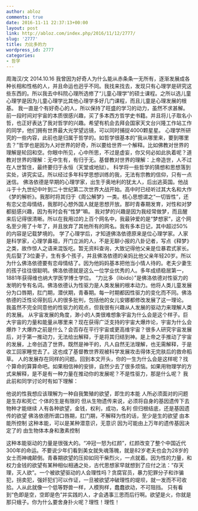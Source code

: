```yaml
---
author: abloz
comments: true
date: 2016-11-11 22:37:13+00:00
layout: post
link: http://abloz.com/index.php/2016/11/12/2777/
slug: '2777'
title: 力比多的力
wordpress_id: 2777
categories:
- 哲学
---
```


周海汉/文 2014.10.16
我曾因为好奇人为什么能从赤条条一无所有，逐渐发展成各种长相和性格的人，并且命运也迥乎不同。我找来找去，发现只有心理学是研究这些东西的。所以我去中科院心理所选修了“儿童心理学”的硕士课程。之所以选儿童心理学是因为儿童心理学比其他心理学多好几门课程，而且儿童是心理发展的根基。
我一直是个有好奇心的人，所以保持了旺盛的学习的动力，虽然不求甚解。前一段时间对宇宙的本质很感兴趣，买了多本西方哲学史书籍。并且将儿子取名小哲，也正好表达了我对哲学的兴趣。希望有机会去拜会国家天文台兴隆工作站工作的同学，他们拥有世界最大光学望远镜，可以同时捕捉4000颗星星。
心理学所研究的一些内容，此前也是归属于哲学的。如哲学很基本的“我从哪里来，要到哪里去？”哲学也是因为人对世界的好奇，所以要给世界一个解释。比如佛教对世界的理解是轮回和空。你眼中所见，心中所思，不过是虚妄，你又何必如此执着呢？道教对世界的理解：无中生有，有归于无。基督教对世界的理解：上帝造世，人不过在人世暂住，最终要归于永恒（天堂或地狱）。
科学将一些哲学的猜想和思想落到实处，讲究实证。所以经过多年科学思想训练的我，无法有宗教的信仰，只有一点迷信。
佛洛依德是早期的心理学家，出生于奥地利的犹太人，后出逃英国。他战斗于十九世纪中叶到二十世纪第二次世界大战开始。高中时已经听过其大名和大作《梦的解析》。我那时将其归于《周公解梦》一类。核心思想谓之“一切皆性”，还有恋父恋母情结，我那时心想外国人就是思想开放。那时青春期发育，对性和对梦都挺感兴趣，因为有时会有“性梦”嘛。
我对梦的兴趣是因为我经常做梦，而且醒来后记得很清晰。所以在我用过的上百个网名中，我最钟爱的是“梦想家”，这个网名至少用了十年了，并且放弃了其他所有的网名。我有多本日记，其中超过50%的内容是记载梦境的。
学了心理学后，才知道佛洛依德原来是位心理学家。人家是科学家，心理学鼻祖，开门立派的人，不是无聊小报的八卦记者，写点《释梦》之类，故作惊人之语来混饭吃。暂无资料查询，大致记得他父亲是位暴君式家长。先后娶了3位妻子，生有多个孩子，并且佛洛依德的亲妈比他父亲年轻20岁。所以为什么佛洛依德要有恋母情结了。因为他妈妈基本把他当小情人待的。老夫少妻生的孩子往往很聪明。佛洛依德就是这么一位学业优秀的人。多年成绩稳居第一，1881年获得维也纳大学医学博士学位。
“力比多（libido）”是佛洛依德对性驱力的发明的专有名词。佛洛依德认为性驱力是人类发展的根本动力。他将人类儿童发展分为口唇期，肛门期，潜伏期，青春期。每一时期都因性驱力的变化而不同。佛洛依德的泛性论得到后人的很多批判，包括他的女儿安娜都修改发展了这一理论。
我虽然不完全同意他的性驱力的观点，但我很有兴趣从人发展的驱动力来理解人类的发展。
从宇宙发展的角度，渺小的人类很难想象宇宙为什么会是这个样子。巨大宇宙的力量和能量从哪里来？现在获得广泛支持的宇宙大爆炸论，宇宙为什么会爆炸？大爆炸之前是什么？会否存在平行宇宙或更高维宇宙？很多人研究宇宙发展后，对于第一推动力，无法给出解释，于是将其归结到神。是上帝之手推动了宇宙的发展，上帝创造了世界。既然是神干的，凡人自然无法理解，也无需解释，于是收工回家睡觉去了。这也成了基督教世界观被科学发展攻击得体无完肤后的救命稻草。
人的发展存在同样的问题。回到本文开头，你的一生为什么会是这样呢？找个算命的算算命吧。如果相信神的安排，自然少去了很多烦恼。如果用物理学的方式来解释，是不是有一种力量在推动你的发展呢？不是性驱力，那是什么呢？
我此前和同学讨论时有如下理解：

他说的性我想应该理解为一种自我繁殖的欲望，即生的本能
人所必须面对的问题是生存和死亡
个体的生是有限的
但从生物遗传来说，必须将自身的基因遗传下去
物种才能继续
人有各种欲望，金钱，权利，成功，名利
但归根结底，还是基因遗传的欲望
佛洛依德所谓口唇期，肛门期，不解释为性的话，至少是生的欲望
由本能所控制
这种本能，可以是某种潜意识，无意识
因为可能由上万年的遗传基因决定了的
由生物体本身和激素控制

这种本能驱动的力量是很强大的。“冲冠一怒为红颜”，红颜改变了整个中国近代300年的命运。不要说少年们看到美女就失魂落魄，就是82岁老夫也会为28岁的女士而神魂颠倒。青春期欲望的压抑如同干柴烈火，一点就着。因为性的力量，和权力金钱的欲望有某种相似相通之处，古代思想家早就想到了应付之法：“存天理，灭人欲”。一个被欲望驱动的人会理性吗？贪腐官员，暴力犯罪分子和诈骗犯，拐卖犯，强奸犯们可以作证，一旦被欲望冲破理性的堤坝，就一发而不可收拾。人从此就像一个低等野兽一样，人模狗样，蠢蠢欲动，不可阻挡。
只有看到“色即是空，空即是色”并实践的人，才会遇事三思而后行啊。欲望是火，你就是那只蛾子。你为什么要舍身扑火呢？理性！理性！
